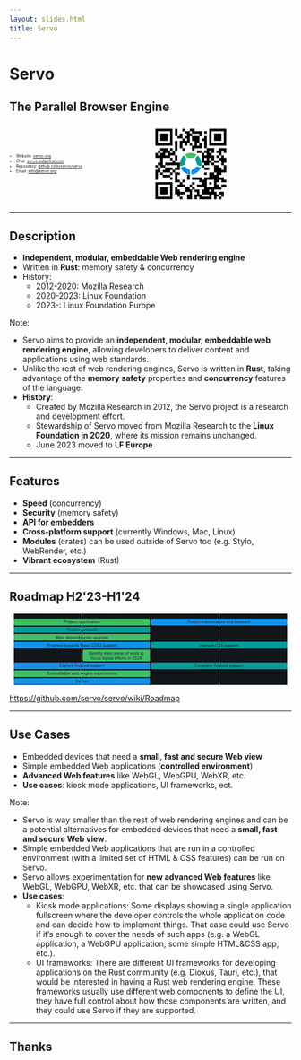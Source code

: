 ```yaml
---
layout: slides.html
title: Servo
---
```


<!-- .slide: class="cover" -->

# Servo
## The Parallel Browser Engine

<div style="display: grid; grid-template-columns: auto auto; grid-gap: 1em; place-items: center;">

<div style="font-size: 0.5em;">

* Website: [servo.org](https://servo.org)
* Chat: [servo.zulipchat.com](https://servo.zulipchat.com/)
* Repository: [github.com/servo/servo](https://github.com/servo/servo)
* Email: <info@servo.org>

</div>

<img src="/img/servo-qr.png" style="width: 40%;" alt="QR code with Servo logo pointing to servo.org website" />

</div>

-----

## Description

* **Independent, modular, embeddable Web rendering engine**
* Written in **Rust**: memory safety & concurrency
* History:
  * 2012-2020: Mozilla Research
  * 2020-2023: Linux Foundation
  * 2023-: Linux Foundation Europe

Note:

* Servo aims to provide an **independent, modular, embeddable web rendering engine**, allowing developers to deliver content and applications using web standards.
* Unlike the rest of web rendering engines, Servo is written in **Rust**, taking advantage of the **memory safety** properties and **concurrency** features of the language.
* **History**:
  * Created by Mozilla Research in 2012, the Servo project is a research and development effort.
  * Stewardship of Servo moved from Mozilla Research to the **Linux Foundation in 2020**, where its mission remains unchanged.
  * June 2023 moved to **LF Europe**

-----

## Features

* **Speed** (concurrency)
* **Security** (memory safety)
* **API for embedders**
* **Cross-platform support** (currently Windows, Mac, Linux)
* **Modules** (crates) can be used outside of Servo too (e.g. Stylo, WebRender, etc.)
* **Vibrant ecosystem** (Rust)

-----

## Roadmap H2'23-H1'24

<div style="display: grid; grid-template-columns: repeat(4, 1fr); grid-template-rows: 1em; font-size: 0.5em; grid-gap: 0.1em; padding: 0.1em; background: white; margin: 1em;">

  <div style="background: #121619; text-align: center; font-size: 0.8em; grid-area: 1/1/10;">Q3'23</div>
  <div style="background: #121619; text-align: center; font-size: 0.8em; grid-area: 1/2/10;">Q4'23</div>
  <div style="background: #121619; text-align: center; font-size: 0.8em; grid-area: 1/3/10;">Q1'24</div>
  <div style="background: #121619; text-align: center; font-size: 0.8em; grid-area: 1/4/10;">Q2'24</div>
  <div style="padding: 0.2em; grid-column: 1 / 3; grid-row: 2; background: #42be65; text-align: center; border-radius: 0.3em; margin: 0.1em;">Project reactivation</div>
  <div style="padding: 0.2em; grid-column: 3 / 5; grid-row: 2; background: #1192e8; text-align: center; border-radius: 0.3em; margin: 0.1em;">Project maintenance and outreach</div>
  <div style="padding: 0.2em; grid-column: 1 / 3; grid-row: 3; background: #009d9a; text-align: center; border-radius: 0.3em; margin: 0.1em;">Project outreach</div>
  <div style="padding: 0.2em; grid-column: 1 / 3; grid-row: 4; background: #42be65; text-align: center; border-radius: 0.3em; margin: 0.1em;">Main dependencies upgrade</div>
  <div style="padding: 0.2em; grid-column: 1 / 3; grid-row: 5; background: #1192e8; text-align: center; border-radius: 0.3em; margin: 0.1em;">Progress towards basic CSS2 support</div>
  <div style="padding: 0.2em; grid-column: 3 / 5; grid-row: 5; background: #009d9a; text-align: center; border-radius: 0.3em; margin: 0.1em;">Improve CSS support</div>
  <div style="padding: 0.2em; grid-column: 2 / 3; grid-row: 6; background: #42be65; text-align: center; border-radius: 0.3em; margin: 0.1em;">Identify main areas of work to focus layout efforts in 2024</div>
  <div style="padding: 0.2em; grid-column: 1 / 3; grid-row: 7; background: #1192e8; text-align: center; border-radius: 0.3em; margin: 0.1em;">Explore Android support</div>
  <div style="padding: 0.2em; grid-column: 3 / 5; grid-row: 7; background: #009d9a; text-align: center; border-radius: 0.3em; margin: 0.1em;">Complete Android support</div>
  <div style="padding: 0.2em; grid-column: 1 / 3; grid-row: 8; background: #42be65; text-align: center; border-radius: 0.3em; margin: 0.1em;">Embeddable web engine experiments</div>
  <div style="padding: 0.2em; grid-column: 1 / 3; grid-row: 9; background: #1192e8; text-align: center; border-radius: 0.3em; margin: 0.1em;">Demos</div>

</div>


<https://github.com/servo/servo/wiki/Roadmap>

-----

## Use Cases

* Embedded devices that need a **small, fast and secure Web view**
* Simple embedded Web applications (**controlled environment**)
* **Advanced Web features** like WebGL, WebGPU, WebXR, etc.
* **Use cases**: kiosk mode applications, UI frameworks, ect.

Note:
* Servo is way smaller than the rest of web rendering engines and can be a potential alternatives for embedded devices that need a **small, fast and secure Web view**.
* Simple embedded Web applications that are run in a controlled environment (with a limited set of HTML & CSS features) can be run on Servo.
* Servo allows experimentation for **new advanced Web features** like WebGL, WebGPU, WebXR, etc. that can be showcased using Servo.
* **Use cases**:
  * Kiosk mode applications: Some displays showing a single application fullscreen where the developer controls the whole application code and can decide how to implement things. That case could use Servo if it’s enough to cover the needs of such apps (e.g. a WebGL application, a WebGPU application, some simple HTML&CSS app, etc.).
  * UI frameworks: There are different UI frameworks for developing applications on the Rust community (e.g. Dioxus, Tauri, etc.), that would be interested in having a Rust web rendering engine. These frameworks usually use different web components to define the UI, they have full control about how those components are written, and they could use Servo if they are supported.

-----

<!-- .slide: class="last" -->

## Thanks


